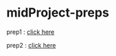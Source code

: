 # midProject-preps

prep1 : [click here  ](https://github.com/mohammadsh96/midProject-preps/blob/main/prep1.md)

prep2 : [click here ](https://github.com/mohammadsh96/midProject-preps/blob/main/Prep2.md)
